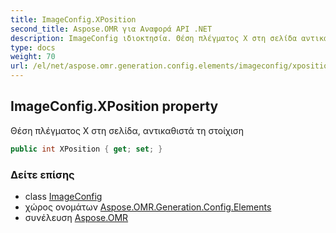 ```yaml
---
title: ImageConfig.XPosition
second_title: Aspose.OMR για Αναφορά API .NET
description: ImageConfig ιδιοκτησία. Θέση πλέγματος X στη σελίδα αντικαθιστά τη στοίχιση
type: docs
weight: 70
url: /el/net/aspose.omr.generation.config.elements/imageconfig/xposition/
---
```

## ImageConfig.XPosition property

Θέση πλέγματος X στη σελίδα, αντικαθιστά τη στοίχιση

```csharp
public int XPosition { get; set; }
```

### Δείτε επίσης

* class [ImageConfig](../)
* χώρος ονομάτων [Aspose.OMR.Generation.Config.Elements](../../imageconfig/)
* συνέλευση [Aspose.OMR](../../../)


